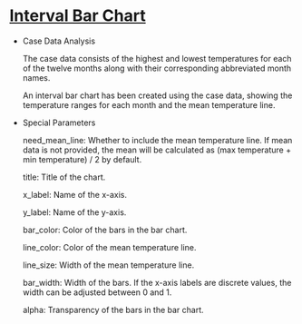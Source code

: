 # [Interval Bar Chart](/basic/interval-bar-chart)

- Case Data Analysis

  The case data consists of the highest and lowest temperatures for each of the twelve months along with their
  corresponding abbreviated month names.

  An interval bar chart has been created using the case data, showing the temperature ranges for each month and the mean
  temperature line.

- Special Parameters

  need_mean_line: Whether to include the mean temperature line. If mean data is not provided, the mean will be
  calculated as (max temperature + min temperature) / 2 by default.

  title: Title of the chart.

  x_label: Name of the x-axis.

  y_label: Name of the y-axis.

  bar_color: Color of the bars in the bar chart.

  line_color: Color of the mean temperature line.

  line_size: Width of the mean temperature line.

  bar_width: Width of the bars. If the x-axis labels are discrete values, the width can be adjusted between 0 and 1.

  alpha: Transparency of the bars in the bar chart.
